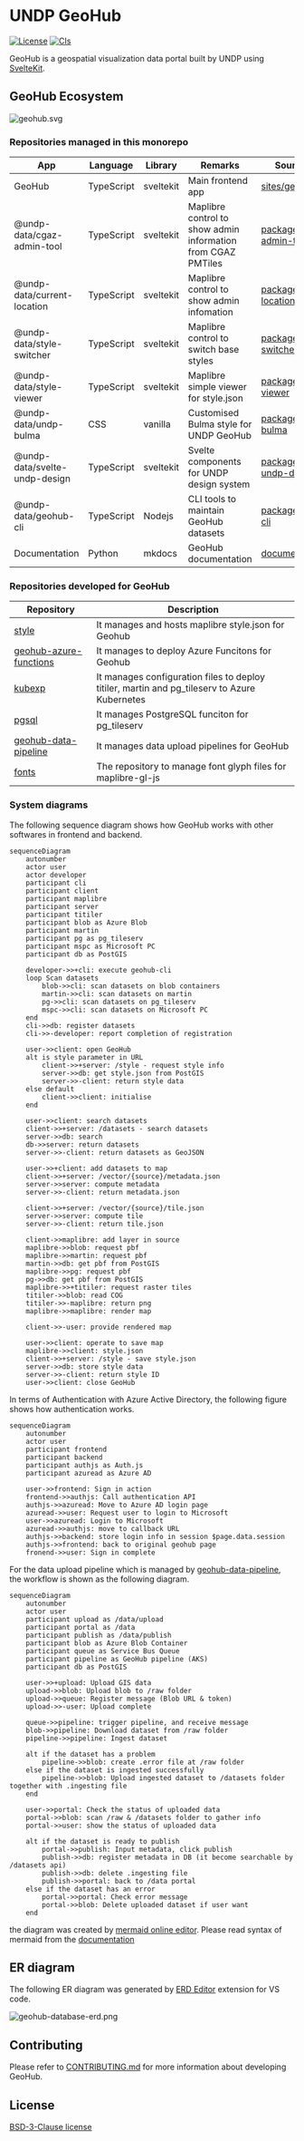 # UNDP GeoHub

[![License](https://img.shields.io/badge/License-BSD_3--Clause-blue.svg)](https://opensource.org/licenses/BSD-3-Clause)
[![CIs](https://github.com/UNDP-Data/geohub/actions/workflows/ci.yml/badge.svg)](https://github.com/UNDP-Data/geohub/actions/workflows/ci.yml)

GeoHub is a geospatial visualization data portal built by UNDP using [SvelteKit](https://kit.svelte.dev/).

## GeoHub Ecosystem

![geohub.svg](./documentation/diagrams/geohub.svg)

### Repositories managed in this monorepo

| App                           | Language   | Library   | Remarks                                                      | Source code                                                   |
| ----------------------------- | ---------- | --------- | ------------------------------------------------------------ | ------------------------------------------------------------- |
| GeoHub                        | TypeScript | sveltekit | Main frontend app                                            | [sites/geohub](./sites/geohub/)                               |
| @undp-data/cgaz-admin-tool    | TypeScript | sveltekit | Maplibre control to show admin information from CGAZ PMTiles | [packages/cgaz-admin-tool](./packages/cgaz-admin-tool/)       |
| @undp-data/current-location   | TypeScript | sveltekit | Maplibre control to show admin infomation                    | [packages/current-location](./packages/current-location/)     |
| @undp-data/style-switcher     | TypeScript | sveltekit | Maplibre control to switch base styles                       | [packages/style-switcher](./packages/style-switcher/)         |
| @undp-data/style-viewer       | TypeScript | sveltekit | Maplibre simple viewer for style.json                        | [packages/style-viewer](./packages/style-viewer/)             |
| @undp-data/undp-bulma         | CSS        | vanilla   | Customised Bulma style for UNDP GeoHub                       | [packages/undp-bulma](./packages/undp-bulma)                  |
| @undp-data/svelte-undp-design | TypeScript | sveltekit | Svelte components for UNDP design system                     | [packages/svelte-undp-design](./packages/svelte-undp-design/) |
| @undp-data/geohub-cli         | TypeScript | Nodejs    | CLI tools to maintain GeoHub datasets                        | [packages/geohub-cli](./packages/geohub-cli/)                 |
| Documentation                 | Python     | mkdocs    | GeoHub documentation                                         | [documentation](./documentation/)                             |

### Repositories developed for GeoHub

| Repository                                                                    | Description                                                                                  |
| ----------------------------------------------------------------------------- | -------------------------------------------------------------------------------------------- |
| [style](https://github.com/UNDP-Data/style)                                   | It manages and hosts maplibre style.json for Geohub                                          |
| [geohub-azure-functions](https://github.com/UNDP-Data/geohub-azure-functions) | It manages to deploy Azure Funcitons for Geohub                                              |
| [kubexp](https://github.com/UNDP-Data/kubexp)                                 | It manages configuration files to deploy titiler, martin and pg_tileserv to Azure Kubernetes |
| [pgsql](https://github.com/UNDP-Data/pgsql)                                   | It manages PostgreSQL funciton for pg_tileserv                                               |
| [geohub-data-pipeline](https://github.com/UNDP-Data/geohub-data-pipeline)     | It manages data upload pipelines for GeoHub                                                  |
| [fonts](https://github.com/UNDP-Data/fonts)                                   | The repository to manage font glyph files for maplibre-gl-js                                 |

### System diagrams

The following sequence diagram shows how GeoHub works with other softwares in frontend and backend.

```mermaid
sequenceDiagram
    autonumber
    actor user
    actor developer
    participant cli
    participant client
    participant maplibre
    participant server
    participant titiler
    participant blob as Azure Blob
    participant martin
    participant pg as pg_tileserv
    participant mspc as Microsoft PC
    participant db as PostGIS

    developer->>+cli: execute geohub-cli
    loop Scan datasets
        blob->>cli: scan datasets on blob containers
        martin->>cli: scan datasets on martin
        pg->>cli: scan datasets on pg_tileserv
        mspc->>cli: scan datasets on Microsoft PC
    end
    cli->>db: register datasets
    cli->>-developer: report completion of registration

    user->>client: open GeoHub
    alt is style parameter in URL
        client->>+server: /style - request style info
        server->>db: get style.json from PostGIS
        server->>-client: return style data
    else default
        client->>client: initialise
    end

    user->>client: search datasets
    client->>+server: /datasets - search datasets
    server->>db: search
    db->>server: return datasets
    server->>-client: return datasets as GeoJSON

    user->>+client: add datasets to map
    client->>+server: /vector/{source}/metadata.json
    server->>server: compute metadata
    server->>-client: return metadata.json

    client->>+server: /vector/{source}/tile.json
    server->>server: compute tile
    server->>-client: return tile.json

    client->>maplibre: add layer in source
    maplibre->>blob: request pbf
    maplibre->>martin: request pbf
    martin->>db: get pbf from PostGIS
    maplibre->>pg: request pbf
    pg->>db: get pbf from PostGIS
    maplibre->>+titiler: request raster tiles
    titiler->>blob: read COG
    titiler->>-maplibre: return png
    maplibre->>maplibre: render map

    client->>-user: provide rendered map

    user->>client: operate to save map
    maplibre->>client: style.json
    client->>+server: /style - save style.json
    server->>db: store style data
    server->>-client: return style ID
    user->>client: close GeoHub
```

In terms of Authentication with Azure Active Directory, the following figure shows how authentication works.

```mermaid
sequenceDiagram
    autonumber
    actor user
    participant frontend
    participant backend
    participant authjs as Auth.js
    participant azuread as Azure AD

    user->>frontend: Sign in action
    frontend->>authjs: Call authentication API
    authjs->>azuread: Move to Azure AD login page
    azuread->>user: Request user to login to Microsoft
    user->>azuread: Login to Microsoft
    azuread->>authjs: move to callback URL
    authjs->>backend: store login info in session $page.data.session
    authjs->>frontend: back to original geohub page
    fronend->>user: Sign in complete
```

For the data upload pipeline which is managed by [geohub-data-pipeline](https://github.com/UNDP-Data/geohub-data-pipeline), the workflow is shown as the following diagram.

```mermaid
sequenceDiagram
    autonumber
    actor user
    participant upload as /data/upload
    participant portal as /data
    participant publish as /data/publish
    participant blob as Azure Blob Container
    participant queue as Service Bus Queue
    participant pipeline as GeoHub pipeline (AKS)
    participant db as PostGIS

    user->>+upload: Upload GIS data
    upload->>blob: Upload blob to /raw folder
    upload->>queue: Register message (Blob URL & token)
    upload->>-user: Upload complete

    queue->>pipeline: trigger pipeline, and receive message
    blob->>pipeline: Download dataset from /raw folder
    pipeline->>pipeline: Ingest dataset

    alt if the dataset has a problem
        pipeline->>blob: create .error file at /raw folder
    else if the dataset is ingested successfully
        pipeline->>blob: Upload ingested dataset to /datasets folder together with .ingesting file
    end

    user->>portal: Check the status of uploaded data
    portal->>blob: scan /raw & /datasets folder to gather info
    portal->>user: show the status of uploaded data

    alt if the dataset is ready to publish
        portal->>publish: Input metadata, click publish
        publish->>db: register metadata in DB (it become searchable by /datasets api)
        publish->>db: delete .ingesting file
        publish->>portal: back to /data portal
    else if the dataset has an error
        portal->>portal: Check error message
        portal->>blob: Delete uploaded dataset if user want
    end
```

the diagram was created by [mermaid online editor](https://mermaid.live/edit). Please read syntax of mermaid from the [documentation](https://mermaid.js.org/syntax/sequenceDiagram.htm)

## ER diagram

The following ER diagram was generated by [ERD Editor](https://marketplace.visualstudio.com/items?itemName=dineug.vuerd-vscode) extension for VS code.

![geohub-database-erd.png](./documentation/database/geohub-database-erd.png)

## Contributing

Please refer to [CONTRIBUTING.md](./CONTRIBUTING.md) for more information about developing GeoHub.

## License

[BSD-3-Clause license](./LICENSE)
